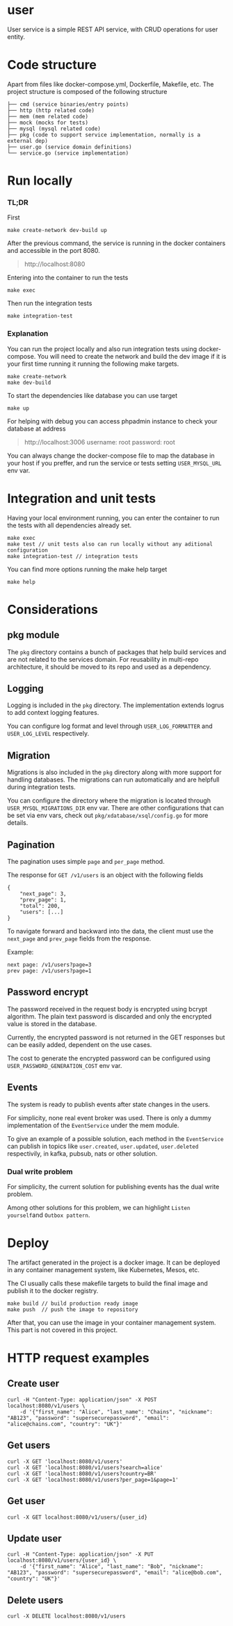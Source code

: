 user
===============

User service is a simple REST API service, with CRUD operations for user entity.


# Code structure

Apart from files like docker-compose.yml, Dockerfile, Makefile, etc.
The project structure is composed of the following structure

```
├── cmd (service binaries/entry points)
├── http (http related code)
├── mem (mem related code)
├── mock (mocks for tests)
├── mysql (mysql related code)
├── pkg (code to support service implementation, normally is a external dep)
├── user.go (service domain definitions)
└── service.go (service implementation)
```

# Run locally

### TL;DR

First
```
make create-network dev-build up
```

After the previous command, the service is running in the docker containers and
accessible in the port 8080.
> http://localhost:8080


Entering into the container to run the tests
```
make exec
```

Then run the integration tests
```
make integration-test
```

### Explanation

You can run the project locally and also run integration tests using docker-compose.
You will need to create the network and build the dev image if it is your first time running it
running the following make targets.

```
make create-network
make dev-build
```

To start the dependencies like database you can use target
```
make up
```

For helping with debug you can access phpadmin instance to check your database at address
> http://localhost:3006
> username: root
> password: root

You can always change the docker-compose file to map the database in your host if you preffer,
and run the service or tests setting `USER_MYSQL_URL` env var.

# Integration and unit tests

Having your local environment running, you can enter the container to run the tests with all dependencies already set.
```
make exec
make test // unit tests also can run locally without any aditional configuration
make integration-test // integration tests
```

You can find more options running the make help target

```
make help
```

# Considerations

## pkg module

The `pkg` directory contains a bunch of packages that help build services and are not related to the
services domain. For reusability in multi-repo architecture,
it should be moved to its repo and used as a dependency.

## Logging

Logging is included in the `pkg` directory.
The implementation extends logrus to add context logging features.

You can configure log format and level through `USER_LOG_FORMATTER` and `USER_LOG_LEVEL` respectively.

## Migration

Migrations is also included in the `pkg` directory along with more support for handling databases.
The migrations can run automatically and are helpfull during integration tests.

You can configure the directory where the migration is located through `USER_MYSQL_MIGRATIONS_DIR` env var.
There are other configurations that can be set via env vars, check out `pkg/xdatabase/xsql/config.go` for more details.

## Pagination

The pagination uses simple `page` and `per_page` method.

The response for `GET /v1/users` is an object with the following fields

```
{
    "next_page": 3,
    "prev_page": 1,
    "total": 200,
    "users": [...]
}
```

To navigate forward and backward into the data, the client must use the `next_page` and `prev_page` fields from the response.

Example:

```
next page: /v1/users?page=3
prev page: /v1/users?page=1
```

## Password encrypt

The password received in the request body is encrypted using bcrypt algorithm.
The plain text password is discarded and only the encrypted value is stored in the database.

Currently, the encrypted password is not returned in the GET responses but can be easily added, dependent on the use cases.

The cost to generate the encrypted password can be configured using `USER_PASSWORD_GENERATION_COST` env var.

## Events

The system is ready to publish events after state changes in the users.

For simplicity, none real event broker was used. There is only a dummy implementation of the `EventService` under the mem module.

To give an example of a possible solution, each method in the `EventService` can publish in topics like
`user.created`, `user.updated`, `user.deleted` respectivily, in kafka, pubsub, nats or other solution.

### Dual write problem

For simplicity, the current solution for publishing events has the dual write problem.

Among other solutions for this problem, we can highlight `Listen yourself`and `Outbox pattern`.

# Deploy

The artifact generated in the project is a docker image. It can be deployed in any container management system,
like Kubernetes, Mesos, etc.

The CI usually calls these makefile targets to build the final image and publish it to the docker registry.

```
make build // build production ready image
make push  // push the image to repository
```

After that, you can use the image in your container management system.
This part is not covered in this project.


# HTTP request examples

## Create user

```
curl -H "Content-Type: application/json" -X POST localhost:8080/v1/users \
    -d '{"first_name": "Alice", "last_name": "Chains", "nickname": "AB123", "password": "supersecurepassword", "email": "alice@chains.com", "country": "UK"}'
```

## Get users

```
curl -X GET 'localhost:8080/v1/users'
curl -X GET 'localhost:8080/v1/users?search=alice'
curl -X GET 'localhost:8080/v1/users?country=BR'
curl -X GET 'localhost:8080/v1/users?per_page=1&page=1'
```

## Get user

```
curl -X GET localhost:8080/v1/users/{user_id}
```

## Update user

```
curl -H "Content-Type: application/json" -X PUT localhost:8080/v1/users/{user_id} \
    -d '{"first_name": "Alice", "last_name": "Bob", "nickname": "AB123", "password": "supersecurepassword", "email": "alice@bob.com", "country": "UK"}'
```

## Delete users

```
curl -X DELETE localhost:8080/v1/users
```


